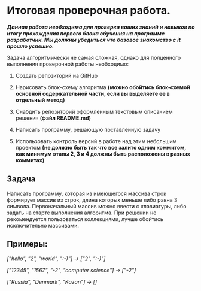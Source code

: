 # Итоговая проверочная работа.

***Данная работа необходима для проверки ваших знаний и навыков по итогу прохождения первого блока обучения на программе разработчик. Мы должны убедиться что базовое знакомство с it прошло успешно.***

Задача алгоритмически не самая сложная, однако для полценного выполнения проверочной работы необходимо:

1. Создать репозиторий на GitHub

2. Нарисовать блок-схему алгоритма **(можно обойтись блок-схемой основной содержательной части, если вы выделяете ее в отдельный метод)**

3. Снабдить репозиторий оформленным текстовым описанием решения **(файл README.md)**

4. Написать программу, решающую поставленную задачу

5. Использовать контроль версий в работе над этим небольшим проектом **(не должно быть так что все залито одним коммитом, как минимум этапы 2, 3 и 4 должны быть расположены в разных коммитах)**

## Задача 
Написать программу, которая из имеющегося массива строк формирует массив из строк, длина которых меньше либо равна 3 символа. Первоначальный массив можно ввести с клавиатуры, либо задать на старте выполнения алгоритма. При решении не рекомендуется пользоваться коллекциями, лучше обойтись исключительно массивами.

## Примеры:

*["hello", "2", "world", ":-)"] -> ["2", ":-)"]*

*["12345", "1567", "-2", "computer science"] -> ["-2"]*

*["Russia", "Denmark", "Kazan"] -> []*